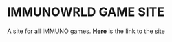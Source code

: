 # IMMUNOWRLD GAME SITE
A site for all IMMUNO games. <a href="https://immunowrld.netlify.app/"><b>Here</b></a> is the link to the site

